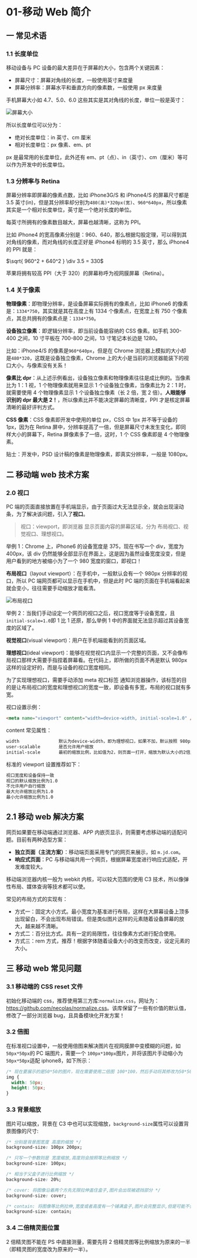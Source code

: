 # 01-移动 Web 简介

## 一 常见术语

### 1.1 长度单位

移动设备与 PC 设备的最大差异在于屏幕的大小，包含两个关键因素：

- 屏幕尺寸：屏幕对角线的长度，一般使用英寸来度量
- 屏幕分辨率：屏幕水平和垂直方向的像素数，一般使用 px 来度量

手机屏幕大小如 4.7、5.0、6.0 这些其实是其对角线的长度，单位一般是英寸：

![屏幕大小](../images/css/moblie-01.png)

所以长度单位可以分为：

- 绝对长度单位：in 英寸、cm 厘米
- 相对长度单位：px 像素、em、pt

px 是最常用的长度单位，此外还有 em、pt（点）、in（英寸）、cm（厘米）等可以作为开发中的长度单位。

### 1.3 分辨率与 Retina

屏幕分辨率即屏幕的像素点数，比如 iPhone3G/S 和 iPhone4/S 的屏幕尺寸都是 3.5 英寸(in)，但是其分辨率却分别为`480(高)*320px(宽)`、`960*640px`，所以像素其实是一个相对长度单位，英寸是一个绝对长度的单位。

每英寸所拥有的像素数目越大，屏幕也越清晰，这称为 PPI。

比如 iPhone4 的宽高像素分别是：960、640，那么根据勾股定理，可以得到其对角线的像素，而对角线的长度正好是 iPhone4 标明的 3.5 英寸，那么 iPhone4 的 PPI 就是：

$\sqrt{ 960^2 + 640^2 } \div 3.5 = 330$

苹果将拥有较高 PPI（大于 320）的屏幕称呼为视网膜屏幕（Retina）。

### 1.4 关于像素

**物理像素**：即物理分辨率，是设备屏幕实际拥有的像素点，比如 iPhone6 的像素是：`1334*750`，其实就是其在高度上有 1334 个像素点，在宽度上有 750 个像素点，其总共拥有的像素点是：`1334*750`。

**设备独立像素**：即逻辑分辨率，即当前设备能容纳的 CSS 像素。如手机 300-400 之间，10 寸平板在 700-800 之间，13 寸笔记本长边是 1280。

比如：iPhone4/S 的像素是`960*640px`，但是在 Chrome 浏览器上模拟的大小却是`480*320`，这既是设备独立像素，Chrome 上的大小是当前的浏览器能装下的视口大小，与像素没有关系！

**像素比 dpr**：从上述示例看出，设备独立像素和物理像素往往是成比例的。当像素比为 1：1 视，1 个物理像素就用来显示 1 个设备独立像素，当像素比为 2：1 时，就需要使用 4 个物理像素显示 1 个设备独立像素（长 2 倍，宽 2 倍）。**人眼能够识别的 dpr 最大是 2！**，所以像素比并不能决定屏幕的清晰度，PPI 才是核定屏幕清晰的最好评判方式。

**CSS 像素**：CSS 像素即开发中使用的单位 px，CSS 中 1px 并不等于设备的 1px，因为在 Retina 屏中，分辨率提高了一倍，但是屏幕尺寸未发生变化，即同样大小的屏幕下，Retina 屏像素多了一倍，这时，1 个 CSS 像素即是 4 个物理像素。

贴士：开发中，PSD 设计稿的像素是物理像素，即真实分辨率，一般是 1080px。

## 二 移动端 web 技术方案

### 2.0 视口

PC 端的页面直接放置在手机端显示，由于页面过大无法显示全，就会出现滚动条，为了解决该问题，引入了**视口**。

> 视口：viewport，即浏览器 显示页面内容的屏幕区域，分为 布局视口、视觉视口、理想视口。

举例 1：Chrome 上，iPhone6 的设备宽度是 375，现在书写一个 div，宽度为 400px，该 div 仍然能够全部显示在界面上，这是因为虽然设备宽度没变，但是用户看到的地方被缩小为了一个 980 宽度的窗口，即视口！

**布局视口**（layout viewport）：在手机中，一般默认会有一个 980px 分辨率的视口，所以 PC 端网页都可以显示在手机中，但是此时 PC 端的页面在手机端看起来就会变小，往往需要手动缩放才能看清。

![布局视口](../images/css/viewport-01.png)

举例 2：当我们手动设定一个网页的视口之后，视口宽度等于设备宽度，且`initial-scale=1.0`即 1 比 1 还原，那么举例 1 中的界面就无法显示超过其设备宽度的区域了。

**视觉视口**(visual viewport)：用户在手机端能看到的页面区域。

**理想视口**(ideal viewport)：能够在视觉视口内显示一个完整的页面，又不会像布局视口那样大需要手指捏着屏幕看。在代码上，即所做的页面不再是默认 980px 这样的设定好的，而是与设备的视口宽度相同。

为了实现理想视口，需要手动添加 meta 视口标签 通知浏览器操作，该标签的目的是让布局视口的宽度和理想视口的宽度一致，即设备有多宽，布局的视口就有多宽。

视口设置示例：

```html
<meta name="viewport" content="width=device-width, initial-scale=1.0" />
```

content 常见属性：

```txt
width               默认为device-width，即为理想视口，如果不加，默认按照 980px 显示，页面元素就会变得很小
user-scalable       是否允许用户缩放
initial-scale       最初的缩放比例，比如值为2，则页面一打开，缩放为默认大小的2倍显示
```

标准的 viewport 设置推荐如下：

```txt
视口宽度和设备保持一致
视口的默认缩放比例为1.0
不允许用户自行缩放
最大允许缩放比例为1.0
最小允许缩放比例为1.0
```

## 2.1 移动 web 解决方案

网页如果要在移动端通过浏览器、APP 内嵌页显示，则需要考虑移动端的适配问题。目前有两种选型方案：

- **独立页面（主流方案）**：移动端页面采用专门的网页来展示，如 `m.jd.com`。
- **响应式页面**：PC 与移动端共用一个网页，根据屏幕宽度进行响应式适配，开发难度较大。

移动端浏览器内核一般为 webkit 内核，可以较大范围的使用 C3 技术，所以像弹性布局、媒体查询等技术都可以使。

常见的布局方式的实现有：

- 方式一：固定大小方式。最小宽度为基准进行布局，这样在大屏幕设备上顶多出现留白，不会出现布局错误。但是类似图片这样的元素随着设备屏幕的放大，越来越不清晰。
- 方式二：百分比方式。具有一定的局限性，往往像素方式进行配合使用。
- 方式三：rem 方式，推荐！根据字体随着设备大小的改变而改变，设定元素的大小。

## 三 移动 web 常见问题

### 3.1 移动端的 CSS reset 文件

初始化移动端的 css，推荐使用第三方库:`normalize.css`，网址为：<https://github.com/necolas/normalize.css>。该库保留了一些有价值的默认值，修改了一部分浏览器 bug，且具备模块化开发方案！

### 3.2 倍图

在标准视口设置中，一般使用倍图来解决图片在视网膜屏中变模糊的问题，如`50px*50px`的 PC 端图片，需要一个 `100px*100px`图片，并将该图片手动缩小为`50px*50px`适配 iphone8，如下所示：

```css
/* 现在要展示的是50*50的图片，现在需要使用二倍图 100*100，然后手动将其修改为50*50 */
img {
  width: 50px;
  height: 50px;
}
```

### 3.3 背景缩放

图片可以缩放，背景在 C3 中也可以实现缩放，`background-size`属性可以设置背景图像的尺寸:

```css
/* 分别是背景图宽度 高度的缩放 */
background-size: 100px 200px;

/* 只写一个参数则是 宽度缩放,高度则会按照等比例缩放 */
background-size: 100px;

/* 相当于父盒子进行比例缩放 */
background-size: 20%;

/* cover: 将图像沿着两个方先无限拉伸盖住盒子,图片会出现被遮挡部分 */
background-size: cover;

/* contain: 将图像等比例拉伸,宽度或者高度有一个铺满盒子,图片会完整显示,但是可能不会完全覆盖为背景 */
background-size: contain;
```

### 3.4 二倍精灵图位置

2 倍精灵图不能在 PS 中直接测量，需要先将 2 倍精灵图等比例缩放为原来的一半（即精灵图的宽度改为原来的一半）。
